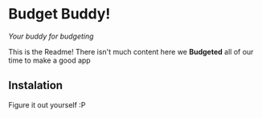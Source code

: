 # Budget Buddy!
*Your buddy for budgeting*

This is the Readme! There isn't much content here we **Budgeted** all of our time to make a good app

## Instalation
Figure it out yourself :P